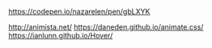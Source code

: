 https://codepen.io/nazarelen/pen/gbLXYK

http://animista.net/
https://daneden.github.io/animate.css/
https://ianlunn.github.io/Hover/